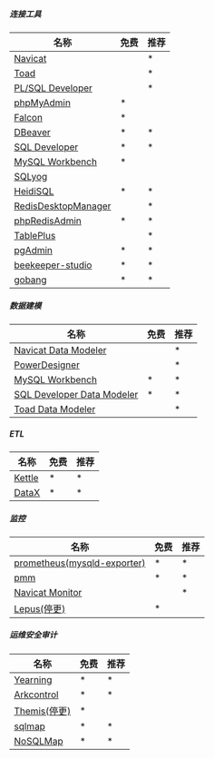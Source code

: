 ##### 连接工具

| 名称                                                         | 免费 | 推荐 |
| ------------------------------------------------------------ | ---- | ---- |
| [Navicat](https://www.navicat.com.cn/products)               |      | *    |
| [Toad](https://www.quest.com/toad/)                          |      | *    |
| [PL/SQL Developer](https://www.allroundautomations.com/registered-plsqldev/) |      | *    |
| [phpMyAdmin](https://github.com/phpmyadmin/phpmyadmin)       | *    |      |
| [Falcon](https://github.com/plotly/falcon)                   | *    |      |
| [DBeaver](https://dbeaver.io/download/)                      | *    | *    |
| [SQL Developer](https://www.oracle.com/tools/downloads/sqldev-downloads.html) | *    | *    |
| [MySQL Workbench](https://dev.mysql.com/downloads/workbench/) | *    |      |
| [SQLyog](https://www.webyog.com/)                            |      |      |
| [HeidiSQL](https://github.com/HeidiSQL/HeidiSQL)             | *    | *    |
| [RedisDesktopManager](https://redisdesktop.com/pricing)      |      | *    |
| [phpRedisAdmin](https://github.com/ErikDubbelboer/phpRedisAdmin) | *    | *    |
| [TablePlus](https://tableplus.com/)                          |      | *    |
| [pgAdmin](https://www.pgadmin.org/download/)                 | *    | *    |
| [beekeeper-studio](https://github.com/beekeeper-studio/beekeeper-studio) | *    | *    |
| [gobang](https://github.com/TaKO8Ki/gobang)                  | *    | *    |

##### 数据建模

| 名称                                                         | 免费 | 推荐 |
| ------------------------------------------------------------ | ---- | ---- |
| [Navicat Data Modeler](https://www.navicat.com.cn/products)  |      | *    |
| [PowerDesigner](https://www.powerdesigner.biz/)              |      | *    |
| [MySQL Workbench](https://dev.mysql.com/downloads/workbench/) | *    | *    |
| [SQL Developer Data Modeler](https://www.oracle.com/tools/downloads/sql-data-modeler-downloads.html) | *    | *    |
| [Toad Data Modeler](https://www.quest.com/products/toad-data-modeler/) |      | *    |

##### ETL

| 名称                                                | 免费 | 推荐 |
| --------------------------------------------------- | ---- | ---- |
| [Kettle](https://github.com/pentaho/pentaho-kettle) | *    | *    |
| [DataX](https://github.com/alibaba/DataX)           | *    | *    |

##### 监控

| 名称                                                         | 免费 | 推荐 |
| ------------------------------------------------------------ | ---- | ---- |
| [prometheus(mysqld-exporter)](https://prometheus.io/docs/instrumenting/exporters/) | *    | *    |
| [pmm](https://www.percona.com/software/database-tools/percona-monitoring-and-management) | *    | *    |
| [Navicat Monitor](https://www.navicat.com.cn/products)       |      | *    |
| [Lepus(停更)](https://gitee.com/ruzuojun/Lepus)              | *    |      |

##### 运维安全审计

| 名称                                                    | 免费 | 推荐 |
| ------------------------------------------------------- | ---- | ---- |
| [Yearning](https://github.com/cookieY/Yearning)         | *    | *    |
| [Arkcontrol](https://github.com/arkcontrol/arkcontrol)  | *    | *    |
| [Themis(停更)](https://github.com/CreditEaseDBA/Themis) | *    |      |
| [sqlmap](https://github.com/sqlmapproject/sqlmap)       | *    | *    |
| [NoSQLMap](https://github.com/codingo/NoSQLMap)         | *    | *    |

